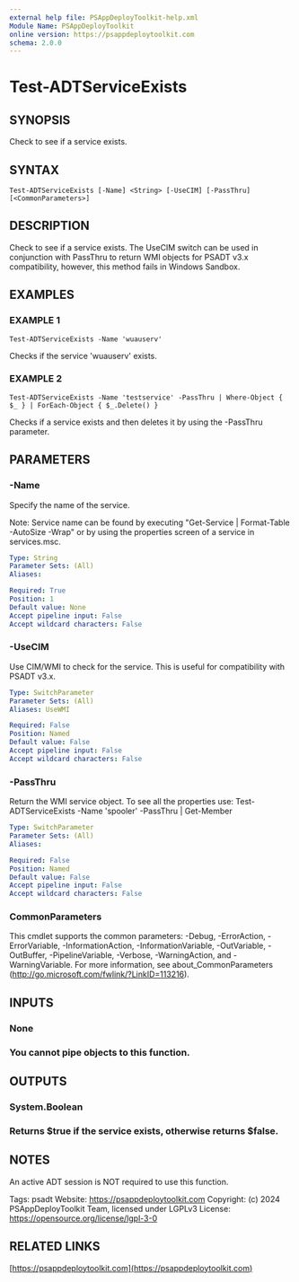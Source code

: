 ```yaml
---
external help file: PSAppDeployToolkit-help.xml
Module Name: PSAppDeployToolkit
online version: https://psappdeploytoolkit.com
schema: 2.0.0
---
```


# Test-ADTServiceExists

## SYNOPSIS
Check to see if a service exists.

## SYNTAX

```
Test-ADTServiceExists [-Name] <String> [-UseCIM] [-PassThru] [<CommonParameters>]
```

## DESCRIPTION
Check to see if a service exists.
The UseCIM switch can be used in conjunction with PassThru to return WMI objects for PSADT v3.x compatibility, however, this method fails in Windows Sandbox.

## EXAMPLES

### EXAMPLE 1
```
Test-ADTServiceExists -Name 'wuauserv'
```

Checks if the service 'wuauserv' exists.

### EXAMPLE 2
```
Test-ADTServiceExists -Name 'testservice' -PassThru | Where-Object { $_ } | ForEach-Object { $_.Delete() }
```

Checks if a service exists and then deletes it by using the -PassThru parameter.

## PARAMETERS

### -Name
Specify the name of the service.

Note: Service name can be found by executing "Get-Service | Format-Table -AutoSize -Wrap" or by using the properties screen of a service in services.msc.

```yaml
Type: String
Parameter Sets: (All)
Aliases:

Required: True
Position: 1
Default value: None
Accept pipeline input: False
Accept wildcard characters: False
```

### -UseCIM
Use CIM/WMI to check for the service.
This is useful for compatibility with PSADT v3.x.

```yaml
Type: SwitchParameter
Parameter Sets: (All)
Aliases: UseWMI

Required: False
Position: Named
Default value: False
Accept pipeline input: False
Accept wildcard characters: False
```

### -PassThru
Return the WMI service object.
To see all the properties use: Test-ADTServiceExists -Name 'spooler' -PassThru | Get-Member

```yaml
Type: SwitchParameter
Parameter Sets: (All)
Aliases:

Required: False
Position: Named
Default value: False
Accept pipeline input: False
Accept wildcard characters: False
```

### CommonParameters
This cmdlet supports the common parameters: -Debug, -ErrorAction, -ErrorVariable, -InformationAction, -InformationVariable, -OutVariable, -OutBuffer, -PipelineVariable, -Verbose, -WarningAction, and -WarningVariable.
For more information, see about_CommonParameters (http://go.microsoft.com/fwlink/?LinkID=113216).

## INPUTS

### None
### You cannot pipe objects to this function.
## OUTPUTS

### System.Boolean
### Returns $true if the service exists, otherwise returns $false.
## NOTES
An active ADT session is NOT required to use this function.

Tags: psadt
Website: https://psappdeploytoolkit.com
Copyright: (c) 2024 PSAppDeployToolkit Team, licensed under LGPLv3
License: https://opensource.org/license/lgpl-3-0

## RELATED LINKS

[https://psappdeploytoolkit.com](https://psappdeploytoolkit.com)


